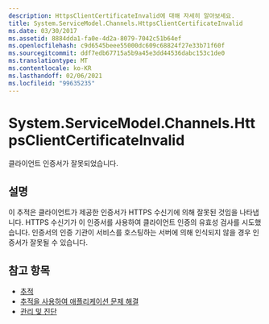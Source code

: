 ```yaml
---
description: HttpsClientCertificateInvalid에 대해 자세히 알아보세요.
title: System.ServiceModel.Channels.HttpsClientCertificateInvalid
ms.date: 03/30/2017
ms.assetid: 8884dda1-fa0e-4d2a-8079-7042c51b64ef
ms.openlocfilehash: c9d6545beee55000dc609c68824f27e33b71f60f
ms.sourcegitcommit: ddf7edb67715a5b9a45e3dd44536dabc153c1de0
ms.translationtype: MT
ms.contentlocale: ko-KR
ms.lasthandoff: 02/06/2021
ms.locfileid: "99635235"
---
```

# <a name="systemservicemodelchannelshttpsclientcertificateinvalid"></a>System.ServiceModel.Channels.HttpsClientCertificateInvalid

클라이언트 인증서가 잘못되었습니다.  
  
## <a name="description"></a>설명  

 이 추적은 클라이언트가 제공한 인증서가 HTTPS 수신기에 의해 잘못된 것임을 나타냅니다. HTTPS 수신기가 이 인증서를 사용하여 클라이언트 인증의 유효성 검사를 시도했습니다. 인증서의 인증 기관이 서비스를 호스팅하는 서버에 의해 인식되지 않을 경우 인증서가 잘못될 수 있습니다.  
  
## <a name="see-also"></a>참고 항목

- [추적](index.md)
- [추적을 사용하여 애플리케이션 문제 해결](using-tracing-to-troubleshoot-your-application.md)
- [관리 및 진단](../index.md)
